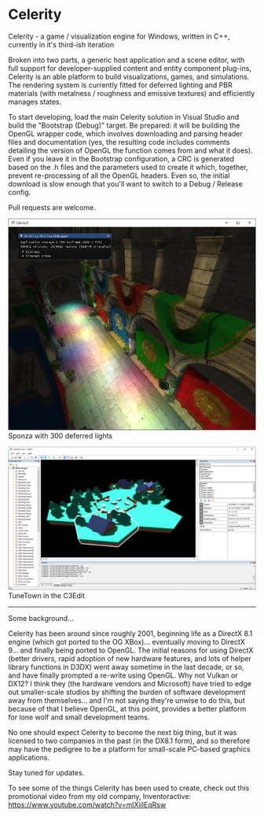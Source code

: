 # Celerity
Celerity - a game / visualization engine for Windows, written in C++, currently in it's third-ish iteration

Broken into two parts, a generic host application and a scene editor, with full support for developer-supplied content and entity component plug-ins, Celerity is an able platform to build visualizations, games, and simulations. The rendering system is currently fitted for deferred lighting and PBR materials (with metalness / roughness and emissive textures) and efficiently manages states.

To start developing, load the main Celerity solution in Visual Studio and build the "Bootstrap (Debug)" target. Be prepared: it will be building the OpenGL wrapper code, which involves downloading and parsing header files and documentation (yes, the resulting code includes comments detailing the version of OpenGL the function comes from and what it does). Even if you leave it in the Bootstrap configuration, a CRC is generated based on the .h files and the parameters used to create it which, together, prevent re-processing of all the OpenGL headers. Even so, the initial download is slow enough that you'll want to switch to a Debug / Release config.

Pull requests are welcome.

![image](https://github.com/keelanstuart/Celerity/blob/master/screen_20230115.png)
Sponza with 300 deferred lights

![image](https://github.com/keelanstuart/Celerity/blob/master/screen_ed_20230115.png)
TuneTown in the C3Edit

______________________________________________

Some background...

Celerity has been around since roughly 2001, beginning life as a DirectX 8.1 engine (which got ported to the OG XBox)... eventually moving to DirectX 9... and finally being ported to OpenGL. The initial reasons for using DirectX (better drivers, rapid adoption of new hardware features, and lots of helper library functions in D3DX) went away sometime in the last decade, or so, and have finally prompted a re-write using OpenGL. Why not Vulkan or DX12? I think they (the hardware vendors and Microsoft) have tried to edge out smaller-scale studios by shifting the burden of software development away from themselves... and I'm not saying they're unwise to do this, but because of that I believe OpenGL, at this point, provides a better platform for lone wolf and small development teams.

No one should expect Celerity to become the next big thing, but it was licensed to two companies in the past (in the DX8.1 form), and so therefore may have the pedigree to be a platform for small-scale PC-based graphics applications.

Stay tuned for updates.

To see some of the things Celerity has been used to create, check out this promotional video from my old company, Inventoractive: https://www.youtube.com/watch?v=mlXiiIEqRsw
